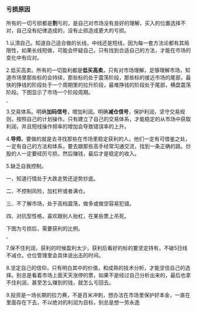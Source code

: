 ### 亏损原因

所有的一切亏损都是**割**亏的，是自己对市场没有良好的理解，买入的位置选择不对，自己没有纪律造成的，没有止损造成更大的亏损。

1.认清自己。知道自己适合做的长线，中线还是短线，因为每一套方法论都有其局限性，如果长线短做，可能会怀疑自己，只有找到合适自己的方法，才能在市场的变化中有应对。

2.低买高卖。所有的一切盈利都是**低买高卖**，只有对市场理解，足够理解市场，知道市场里那些标的会持续，那些标的处于震荡阶段，那些标的接近市场的尾部，最快的挣钱的阶段处于一个周期里的拉升阶段，最难挣钱的阶段处于尾部，横盘震荡阶段。下图显示了市场一个阶段周期。

<img src="/Users/zhixiongwang/文档/Note-on-trading-theory/image/截屏2021-08-28 15.22.22.png" style="zoom:30%;" />

3.交易体系。明确**加码信号**，增加利润。明确**减仓信号**，保护利润，坚守交易规则，按照自己的计划操作。只有建立了自己的交易体系，才能稳定的从市场中获取利润，并且短线操作频率的增加会导致错误率的上升。

4.**导师**。要做的就是去寻找那些在市场里稳定获利的人，他们一定有可借鉴之处，一定有自己的方法和体系，要去跟那些高手经常沟通交流，找到一条正确的路。炒股的人一定要经历亏损，然后赚钱，最后才是稳定的收入。

5.缺乏自我控制。

一、知道行情处于大跌走势还逆势抄底。

二、不控制风险，加杠杆或者满仓。

三、不了解市场，处于高档震荡，做多或做空容易犯错。

四、对抗型性格，喜欢跟别人抬杠，在某些票上吊死。

下图为亏损后，需要获利的比例。

<img src="/Users/zhixiongwang/文档/Note-on-trading-theory/image/截屏2021-08-28 16.32.49.png" style="zoom:33%;" />

7.保不住利润，获利的时候盈利太少，获利后看好的标的要坚定持有，不破5日线不减仓。仓位管理里会具体说出击的时间。

8.坚定自己的信仰，只有明白其中的价值，和成熟的技术分析，才能坚信自己的选择。别总是看着市场上面天天涨停的票，如果不是经过自己分析出来的，最后也拿不住利润，甚至怎么赚到的钱，就怎么亏回去。

9.投资是一场长期的拉力赛，不是百米冲刺，想办法在市场里保护好本金，一直在里面存在下去，不以绝对的利润为目标，别总是想一劳永逸































